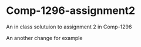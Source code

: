 
# Comp-1296-assignment2

An in class solutuion to assignment 2 in Comp-1296

An another change for example 
